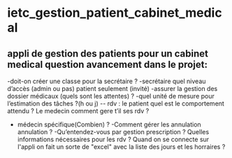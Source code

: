 # ietc_gestion_patient_cabinet_medical
appli de gestion des patients pour un cabinet medical
question avancement dans le projet:
----------------------------------
-doit-on créer une classe pour la secrétaire ?
-secrétaire quel niveau d’accès (admin ou pas) patient seulement (invité)
-assurer la gestion des dossier médicaux (quels sont les attentes) ?
-quel unité de mesure pour l’estimation des tâches ?(h ou j)
-- rdv : le patient quel est le comportement attendu ? Le medecin comment gere t’il ses rdv ?
- médecin spécifique(Combien) ?
-Comment gérer les annulation annulation ? 
-Qu’entendez-vous par gestion prescription ?
Quelles informations nécessaires pour les rdv ?
Quand on se connecte sur l'appli on fait un sorte de "excel" avec la liste des jours et les horraires ?
